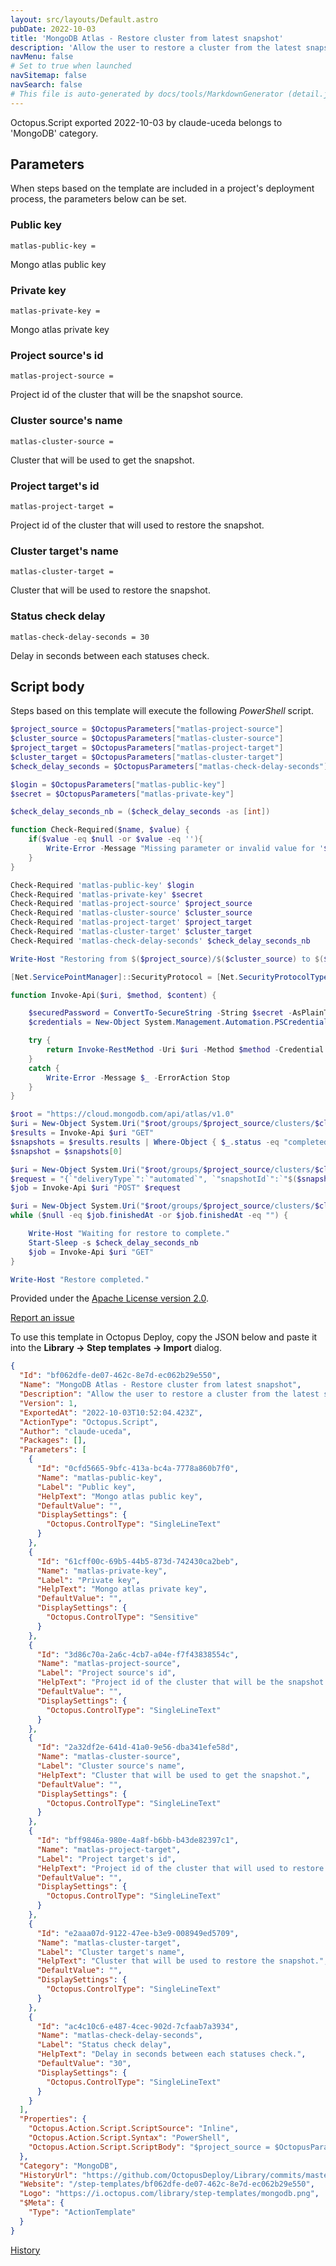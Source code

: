 ```yaml
---
layout: src/layouts/Default.astro
pubDate: 2022-10-03
title: 'MongoDB Atlas - Restore cluster from latest snapshot'
description: 'Allow the user to restore a cluster from the latest snapshot.'
navMenu: false
# Set to true when launched
navSitemap: false
navSearch: false
# This file is auto-generated by docs/tools/MarkdownGenerator (detail.js)
---
```


Octopus.Script exported 2022-10-03 by claude-uceda belongs to 'MongoDB' category.

## Parameters

When steps based on the template are included in a project's deployment process, the parameters below can be set.


<div class="param">

### Public key

`matlas-public-key = `

Mongo atlas public key

</div>
        
<div class="param">

### Private key

`matlas-private-key = `

Mongo atlas private key

</div>
        
<div class="param">

### Project source's id

`matlas-project-source = `

Project id of the cluster that will be the snapshot source.

</div>
        
<div class="param">

### Cluster source's name

`matlas-cluster-source = `

Cluster that will be used to get the snapshot.

</div>
        
<div class="param">

### Project target's id

`matlas-project-target = `

Project id of the cluster that will used to restore the snapshot.

</div>
        
<div class="param">

### Cluster target's name

`matlas-cluster-target = `

Cluster that will be used to restore the snapshot.

</div>
        
<div class="param">

### Status check delay

`matlas-check-delay-seconds = 30`

Delay in seconds between each statuses check.

</div>
        

## Script body

Steps based on this template will execute the following *PowerShell* script.

```powershell
$project_source = $OctopusParameters["matlas-project-source"]
$cluster_source = $OctopusParameters["matlas-cluster-source"]
$project_target = $OctopusParameters["matlas-project-target"]
$cluster_target = $OctopusParameters["matlas-cluster-target"]
$check_delay_seconds = $OctopusParameters["matlas-check-delay-seconds"]

$login = $OctopusParameters["matlas-public-key"]
$secret = $OctopusParameters["matlas-private-key"]

$check_delay_seconds_nb = ($check_delay_seconds -as [int])

function Check-Required($name, $value) {
	if($value -eq $null -or $value -eq ''){
    	Write-Error -Message "Missing parameter or invalid value for '$name'. ($value)" -ErrorAction Stop
    }
}

Check-Required 'matlas-public-key' $login
Check-Required 'matlas-private-key' $secret
Check-Required 'matlas-project-source' $project_source
Check-Required 'matlas-cluster-source' $cluster_source
Check-Required 'matlas-project-target' $project_target
Check-Required 'matlas-cluster-target' $cluster_target
Check-Required 'matlas-check-delay-seconds' $check_delay_seconds_nb

Write-Host "Restoring from $($project_source)/$($cluster_source) to $($project_target)/$($cluster_target) using $login."

[Net.ServicePointManager]::SecurityProtocol = [Net.SecurityProtocolType]::Tls12

function Invoke-Api($uri, $method, $content) {	

	$securedPassword = ConvertTo-SecureString -String $secret -AsPlainText -Force	
	$credentials = New-Object System.Management.Automation.PSCredential ($login, $securedPassword)

	try {
		return Invoke-RestMethod -Uri $uri -Method $method -Credential $credentials -ContentType "application/json" -Body $content
	}
	catch {
		Write-Error -Message $_ -ErrorAction Stop
	}
}

$root = "https://cloud.mongodb.com/api/atlas/v1.0"
$uri = New-Object System.Uri("$root/groups/$project_source/clusters/$cluster_source/backup/snapshots?itemsPerPage=5")
$results = Invoke-Api $uri "GET"
$snapshots = $results.results | Where-Object { $_.status -eq "completed" }
$snapshot = $snapshots[0]

$uri = New-Object System.Uri("$root/groups/$project_source/clusters/$cluster_source/backup/restoreJobs")
$request = "{`"deliveryType`":`"automated`", `"snapshotId`":`"$($snapshot.id)`", `"targetClusterName`":`"$cluster_target`", `"targetGroupId`":`"$project_target`"}"
$job = Invoke-Api $uri "POST" $request

$uri = New-Object System.Uri("$root/groups/$project_source/clusters/$cluster_source/backup/restoreJobs/$($job.id)")
while ($null -eq $job.finishedAt -or $job.finishedAt -eq "") {

	Write-Host "Waiting for restore to complete."	
	Start-Sleep -s $check_delay_seconds_nb
	$job = Invoke-Api $uri "GET"
}

Write-Host "Restore completed."

```

Provided under the [Apache License version 2.0](https://github.com/OctopusDeploy/Library/blob/master/LICENSE.txt).

[Report an issue](https://github.com/OctopusDeploy/Library/issues/new?assignees=&labels=&projects=&template=bug-report.yml&title=Issue%20with%20MongoDB%20Atlas%20-%20Restore%20cluster%20from%20latest%20snapshot&step-template=MongoDB%20Atlas%20-%20Restore%20cluster%20from%20latest%20snapshot)

<div class="get-json">

To use this template in Octopus Deploy, copy the JSON below and paste it into the **Library → Step templates → Import** dialog.

```json
{
  "Id": "bf062dfe-de07-462c-8e7d-ec062b29e550",
  "Name": "MongoDB Atlas - Restore cluster from latest snapshot",
  "Description": "Allow the user to restore a cluster from the latest snapshot.",
  "Version": 1,
  "ExportedAt": "2022-10-03T10:52:04.423Z",
  "ActionType": "Octopus.Script",
  "Author": "claude-uceda",
  "Packages": [],
  "Parameters": [
    {
      "Id": "0cfd5665-9bfc-413a-bc4a-7778a860b7f0",
      "Name": "matlas-public-key",
      "Label": "Public key",
      "HelpText": "Mongo atlas public key",
      "DefaultValue": "",
      "DisplaySettings": {
        "Octopus.ControlType": "SingleLineText"
      }
    },
    {
      "Id": "61cff00c-69b5-44b5-873d-742430ca2beb",
      "Name": "matlas-private-key",
      "Label": "Private key",
      "HelpText": "Mongo atlas private key",
      "DefaultValue": "",
      "DisplaySettings": {
        "Octopus.ControlType": "Sensitive"
      }
    },
    {
      "Id": "3d86c70a-2a6c-4cb7-a04e-f7f43838554c",
      "Name": "matlas-project-source",
      "Label": "Project source's id",
      "HelpText": "Project id of the cluster that will be the snapshot source.",
      "DefaultValue": "",
      "DisplaySettings": {
        "Octopus.ControlType": "SingleLineText"
      }
    },
    {
      "Id": "2a32df2e-641d-41a0-9e56-dba341efe58d",
      "Name": "matlas-cluster-source",
      "Label": "Cluster source's name",
      "HelpText": "Cluster that will be used to get the snapshot.",
      "DefaultValue": "",
      "DisplaySettings": {
        "Octopus.ControlType": "SingleLineText"
      }
    },
    {
      "Id": "bff9846a-980e-4a8f-b6bb-b43de82397c1",
      "Name": "matlas-project-target",
      "Label": "Project target's id",
      "HelpText": "Project id of the cluster that will used to restore the snapshot.",
      "DefaultValue": "",
      "DisplaySettings": {
        "Octopus.ControlType": "SingleLineText"
      }
    },
    {
      "Id": "e2aaa07d-9122-47ee-b3e9-008949ed5709",
      "Name": "matlas-cluster-target",
      "Label": "Cluster target's name",
      "HelpText": "Cluster that will be used to restore the snapshot.",
      "DefaultValue": "",
      "DisplaySettings": {
        "Octopus.ControlType": "SingleLineText"
      }
    },
    {
      "Id": "ac4c10c6-e487-4cec-902d-7cfaab7a3934",
      "Name": "matlas-check-delay-seconds",
      "Label": "Status check delay",
      "HelpText": "Delay in seconds between each statuses check.",
      "DefaultValue": "30",
      "DisplaySettings": {
        "Octopus.ControlType": "SingleLineText"
      }
    }
  ],
  "Properties": {
    "Octopus.Action.Script.ScriptSource": "Inline",
    "Octopus.Action.Script.Syntax": "PowerShell",
    "Octopus.Action.Script.ScriptBody": "$project_source = $OctopusParameters[\"matlas-project-source\"]\n$cluster_source = $OctopusParameters[\"matlas-cluster-source\"]\n$project_target = $OctopusParameters[\"matlas-project-target\"]\n$cluster_target = $OctopusParameters[\"matlas-cluster-target\"]\n$check_delay_seconds = $OctopusParameters[\"matlas-check-delay-seconds\"]\n\n$login = $OctopusParameters[\"matlas-public-key\"]\n$secret = $OctopusParameters[\"matlas-private-key\"]\n\n$check_delay_seconds_nb = ($check_delay_seconds -as [int])\n\nfunction Check-Required($name, $value) {\n\tif($value -eq $null -or $value -eq ''){\n    \tWrite-Error -Message \"Missing parameter or invalid value for '$name'. ($value)\" -ErrorAction Stop\n    }\n}\n\nCheck-Required 'matlas-public-key' $login\nCheck-Required 'matlas-private-key' $secret\nCheck-Required 'matlas-project-source' $project_source\nCheck-Required 'matlas-cluster-source' $cluster_source\nCheck-Required 'matlas-project-target' $project_target\nCheck-Required 'matlas-cluster-target' $cluster_target\nCheck-Required 'matlas-check-delay-seconds' $check_delay_seconds_nb\n\nWrite-Host \"Restoring from $($project_source)/$($cluster_source) to $($project_target)/$($cluster_target) using $login.\"\n\n[Net.ServicePointManager]::SecurityProtocol = [Net.SecurityProtocolType]::Tls12\n\nfunction Invoke-Api($uri, $method, $content) {\t\n\n\t$securedPassword = ConvertTo-SecureString -String $secret -AsPlainText -Force\t\n\t$credentials = New-Object System.Management.Automation.PSCredential ($login, $securedPassword)\n\n\ttry {\n\t\treturn Invoke-RestMethod -Uri $uri -Method $method -Credential $credentials -ContentType \"application/json\" -Body $content\n\t}\n\tcatch {\n\t\tWrite-Error -Message $_ -ErrorAction Stop\n\t}\n}\n\n$root = \"https://cloud.mongodb.com/api/atlas/v1.0\"\n$uri = New-Object System.Uri(\"$root/groups/$project_source/clusters/$cluster_source/backup/snapshots?itemsPerPage=5\")\n$results = Invoke-Api $uri \"GET\"\n$snapshots = $results.results | Where-Object { $_.status -eq \"completed\" }\n$snapshot = $snapshots[0]\n\n$uri = New-Object System.Uri(\"$root/groups/$project_source/clusters/$cluster_source/backup/restoreJobs\")\n$request = \"{`\"deliveryType`\":`\"automated`\", `\"snapshotId`\":`\"$($snapshot.id)`\", `\"targetClusterName`\":`\"$cluster_target`\", `\"targetGroupId`\":`\"$project_target`\"}\"\n$job = Invoke-Api $uri \"POST\" $request\n\n$uri = New-Object System.Uri(\"$root/groups/$project_source/clusters/$cluster_source/backup/restoreJobs/$($job.id)\")\nwhile ($null -eq $job.finishedAt -or $job.finishedAt -eq \"\") {\n\n\tWrite-Host \"Waiting for restore to complete.\"\t\n\tStart-Sleep -s $check_delay_seconds_nb\n\t$job = Invoke-Api $uri \"GET\"\n}\n\nWrite-Host \"Restore completed.\"\n"
  },
  "Category": "MongoDB",
  "HistoryUrl": "https://github.com/OctopusDeploy/Library/commits/master/step-templates//opt/buildagent/work/75443764cd38076d/step-templates/mongodb-atlas-restore-snapshot.json",
  "Website": "/step-templates/bf062dfe-de07-462c-8e7d-ec062b29e550",
  "Logo": "https://i.octopus.com/library/step-templates/mongodb.png",
  "$Meta": {
    "Type": "ActionTemplate"
  }
}
```

[History](https://github.com/OctopusDeploy/Library/commits/master/step-templates/https://github.com/OctopusDeploy/Library/commits/master/step-templates//opt/buildagent/work/75443764cd38076d/step-templates/mongodb-atlas-restore-snapshot.json)

</div>
